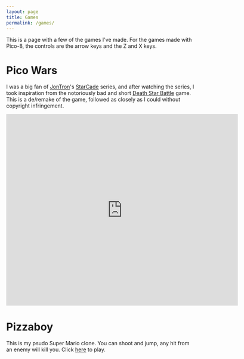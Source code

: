 ```yaml
---
layout: page
title: Games
permalink: /games/
---
```


This is a page with a few of the games I've made. For the games made with Pico-8, the controls are the arrow keys and the Z and X keys.

# Pico Wars

I was a big fan of [JonTron](https://www.youtube.com/channel/UCdJdEguB1F1CiYe7OEi3SBg)'s [StarCade](https://www.youtube.com/playlist?list=PLmsahz1j_BDKaOffHm33ghV5_9AwV_Q6S) series, and after watching the series, I took inspiration from the notoriously bad and short [Death Star Battle](https://en.wikipedia.org/wiki/Return_of_the_Jedi:_Death_Star_Battle) game. This is a de/remake of the game, followed as closely as I could without copyright infringement. 

<iframe src="https://www.lexaloffle.com/bbs/widget.php?pid=47122" allowfullscreen width="621" height="513" style="border:none; overflow:hidden"></iframe>

# Pizzaboy

This is my psudo Super Mario clone. You can shoot and jump, any hit from an enemy will kill you. Click [here](https://chand1012.dev/pizzaboy/) to play.